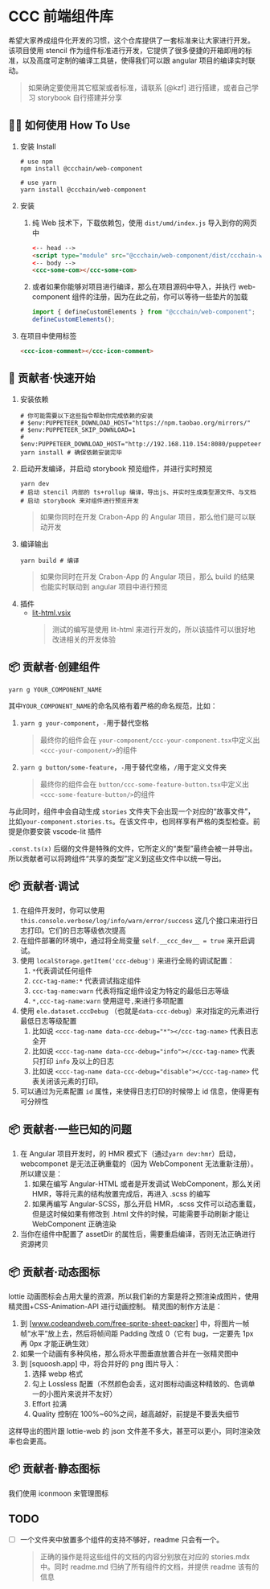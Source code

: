 # CCC 前端组件库

希望大家养成组件化开发的习惯，这个仓库提供了一套标准来让大家进行开发。
该项目使用 stencil 作为组件标准进行开发，它提供了很多便捷的开箱即用的标准，以及高度可定制的编译工具链，使得我们可以跟 angular 项目的编译实时联动。

> 如果确定要使用其它框架或者标准，请联系 [@kzf] 进行搭建，或者自己学习 storybook 自行搭建并分享

## 👩‍💻 如何使用 How To Use

1. 安装 Install

   ```shell
   # use npm
   npm install @ccchain/web-component

   # use yarn
   yarn install @ccchain/web-component
   ```

1. 安装

   1. 纯 Web 技术下，下载依赖包，使用 `dist/umd/index.js` 导入到你的网页中

      ```html
      <-- head -->
      <script type="module" src="@ccchain/web-component/dist/ccchain-web-component/ccchain-web-component.esm.js" />
      <-- body -->
      <ccc-some-com></ccc-some-com>
      ```

   1. 或者如果你能够对项目进行编译，那么在项目源码中导入，并执行 web-component 组件的注册，因为在此之前，你可以等待一些垫片的加载

      ```ts
      import { defineCustomElements } from "@ccchain/web-component";
      defineCustomElements();
      ```

1. 在项目中使用标签

   ```html
   <ccc-icon-comment></ccc-icon-comment>
   ```

## 🚀 贡献者·快速开始

1. 安装依赖
   ```shell
   # 你可能需要以下这些指令帮助你完成依赖的安装
   # $env:PUPPETEER_DOWNLOAD_HOST="https://npm.taobao.org/mirrors/"
   # $env:PUPPETEER_SKIP_DOWNLOAD=1
   # $env:PUPPETEER_DOWNLOAD_HOST="http://192.168.110.154:8080/puppeteer/"
   yarn install # 确保依赖安装完毕
   ```
2. 启动开发编译，并启动 storybook 预览组件，并进行实时预览
   ```shell
   yarn dev
   # 启动 stencil 内部的 ts+rollup 编译，导出js、并实时生成类型源文件、与文档
   # 启动 storybook 来对组件进行预览开发
   ```
   > 如果你同时在开发 Crabon-App 的 Angular 项目，那么他们是可以联动开发
3. 编译输出
   ```shell
   yarn build # 编译
   ```
   > 如果你同时在开发 Crabon-App 的 Angular 项目，那么 build 的结果也能实时联动到 angular 项目中进行预览
4. 插件
   - [lit-html.vsix](http://192.168.110.154:8000/bierner.lit-html-1.11.1.vsix)
     > 测试的编写是使用 lit-html 来进行开发的，所以该插件可以很好地改进相关的开发体验

## 📦 贡献者·创建组件

```shell
yarn g YOUR_COMPONENT_NAME
```

其中`YOUR_COMPONENT_NAME`的命名风格有着严格的命名规范，比如：

1.  `yarn g your-component`，`-`用于替代空格
    > 最终你的组件会在 `your-component/ccc-your-component.tsx`中定义出`<ccc-your-component/>`的组件
1.  `yarn g button/some-feature`，`-`用于替代空格，`/`用于定义文件夹
    > 最终你的组件会在 `button/ccc-some-feature-button.tsx`中定义出`<ccc-some-feature-button/>`的组件

与此同时，组件中会自动生成 `stories` 文件夹下会出现一个对应的“故事文件”，比如`your-component.stories.ts`。在该文件中，也同样享有严格的类型检查。前提是你要安装 vscode-lit 插件

`.const.ts(x)` 后缀的文件是特殊的文件，它所定义的“类型”最终会被一并导出。所以贡献者可以将跨组件“共享的类型”定义到这些文件中以统一导出。

## 📦 贡献者·调试

1. 在组件开发时，你可以使用 `this.console.verbose/log/info/warn/error/success` 这几个接口来进行日志打印。它们的日志等级依次提高
1. 在组件部署的环境中，通过将全局变量 `self.__ccc_dev__ = true` 来开启调试。
1. 使用 `localStorage.getItem('ccc-debug')` 来进行全局的调试配置：
   1. `*`代表调试任何组件
   1. `ccc-tag-name:*` 代表调试指定组件
   1. `ccc-tag-name:warn` 代表将指定组件设定为特定的最低日志等级
   1. `*,ccc-tag-name:warn` 使用逗号`,`来进行多项配置
1. 使用 `ele.dataset.cccDebug` （也就是`data-ccc-debug`）来对指定的元素进行最低日志等级配置
   1. 比如说 `<ccc-tag-name data-ccc-debug="*"></ccc-tag-name>` 代表日志全开
   1. 比如说 `<ccc-tag-name data-ccc-debug="info"></ccc-tag-name>` 代表只打印 `info` 及以上的日志
   1. 比如说 `<ccc-tag-name data-ccc-debug="disable"></ccc-tag-name>` 代表关闭该元素的打印。
1. 可以通过为元素配置 `id` 属性，来使得日志打印的时候带上 id 信息，使得更有可分辨性

## 📦 贡献者·一些已知的问题

1. 在 Angular 项目开发时，的 HMR 模式下（通过`yarn dev:hmr`）启动，webcomponet 是无法正确重载的（因为 WebComponent 无法重新注册）。所以建议是：
   1. 如果在编写 Angular-HTML 或者是开发调试 WebComponent，那么关闭 HMR，等将元素的结构放置完成后，再进入 .scss 的编写
   1. 如果再编写 Angular-SCSS，那么开启 HMR，.scss 文件可以动态重载，但是这时候如果有修改到 .html 文件的时候，可能需要手动刷新才能让 WebComponent 正确渲染
1. 当你在组件中配置了 assetDir 的属性后，需要重启编译，否则无法正确进行资源拷贝

## 📦 贡献者·动态图标

lottie 动画图标会占用大量的资源，所以我们新的方案是将之预渲染成图片，使用精灵图+CSS-Animation-API 进行动画控制。
精灵图的制作方法是：

1.  到 [www.codeandweb.com/free-sprite-sheet-packer] 中，将图片一帧帧“水平”放上去，然后将帧间距 Padding 改成 0（它有 bug，一定要先 1px 再 0px 才能正确生效）
1.  如果一个动画有多种风格，那么将水平图垂直放置合并在一张精灵图中
1.  到 [squoosh.app] 中，将合并好的 png 图片导入：
    1.  选择 webp 格式
    1.  勾上 Lossless 配置（不然颜色会丢，这对图标动画这种精致的、色调单一的小图片来说并不友好）
    1.  Effort 拉满
    1.  Quality 控制在 100%~60%之间，越高越好，前提是不要丢失细节

这样导出的图片跟 lottie-web 的 json 文件差不多大，甚至可以更小，同时渲染效率也会更高。

## 📦 贡献者·静态图标

我们使用 iconmoon 来管理图标

## TODO

- [ ] 一个文件夹中放置多个组件的支持不够好，readme 只会有一个。
  > 正确的操作是将这些组件的文档的内容分别放在对应的 stories.mdx 中。同时 readme.md 归纳了所有组件的文档，并提供 readme 该有的信息
